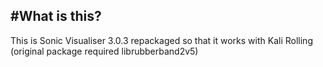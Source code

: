 #What is this?
---
This is Sonic Visualiser 3.0.3 repackaged so that it works with Kali Rolling (original package required librubberband2v5)

